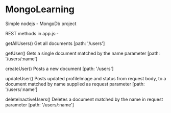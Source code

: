 # MongoLearning
Simple nodejs - MongoDb project

REST methods in app.js:-

getAllUsers()
Get all documents [path: '/users']

getUser() 
Gets a single document matched by the name parameter [path: '/users/:name']

createUser()
Posts a new document [path: '/users']

updateUser()
Posts updated profileImage and status from request body, to a document matched by name supplied as request parameter [path: '/users/:name']

deleteInactiveUsers()
Deletes a document matched by the name in request parameter [path: '/users/:name']
